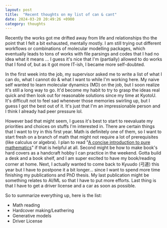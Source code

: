 ```yaml
---
layout: post
title:  "Recent thoughts on my list of can & cant"
date: 2024-03-20 20:49:26 +0900
category: thoughts
---
```


Recently the works got me drifted away from life and relationships tho the point that I felt a bit exhausted, mentally mostly. I am still trying out different workflows or combinations of molecular modelling packages, which eventually leads to tons of works with file parsings and codes that I had no idea what it means ... I guess it's nice that I'm (partially) allowed to do works that I fond of, but as it got more IT-ish, I became more self-doubted.

<!--description-->

In the first week into the job, my supervisor asked me to write a list of what I can do, what I cannot do & what I want to while I'm working here. My naive self  wanted to learn molecular dynamics (MD) on the job, but I soon realize it's still a long way to go. It'd become my habit to try to grasp the ideas real quick and then look out for reasonable solutions since my time at KyotoU. It's difficult not to feel sad whenever those memories swirling up, but I guess I got the best out of it. It's just that I'm an impressionable person and I think I already had peer pressure lol. 

However bad that might seem, I guess it's best to start to reevaluate my priorities and choices on stuffs I'm interested in. There are certain things that I want to try in this first year. Math is definitely one of them, so I want to start fresh on a branch of math that might not require a lot of prerequisites (like calculus or algebra). I plan to read "[A concise introduction to pure mathematics](https://web.math.ucsb.edu/~agboola/teaching/2021/fall/8/liebeck.pdf)" if that is helpful at all. Second might be how to make book's hard covers as a handcraft hobby I can practice in the weekend. Gotta build a desk and a book shelf, and I am super excited to have my book/reading corner at home. Next, I actually wanted to come back to Kyuudo (弓道) this year but I have to postpone it a bit longer... since I want to spend more time finishing my publications and PhD thesis. My last publication might be something relates to AI/ML so that I have to put more efforts. Last thing is that I have to get a driver license and a car as soon as possible. 

So to summarize everything up, here is the list:

- Math reading
- Hardcover making/Leathering
- Generative models
- Driver License


